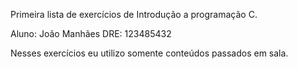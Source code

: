 Primeira lista de exercícios de Introdução a programação C.

Aluno: João Manhães
DRE: 123485432

Nesses exercícios eu utilizo somente conteúdos passados em sala.
